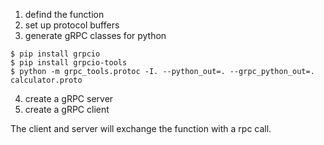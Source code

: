 1. defind the function
2. set up protocol buffers
3. generate gRPC classes for python
  ```
  $ pip install grpcio
  $ pip install grpcio-tools
  $ python -m grpc_tools.protoc -I. --python_out=. --grpc_python_out=. calculator.proto
  ```
4. create a gRPC server
5. create a gRPC client

The client and server will exchange the function with a rpc call.
